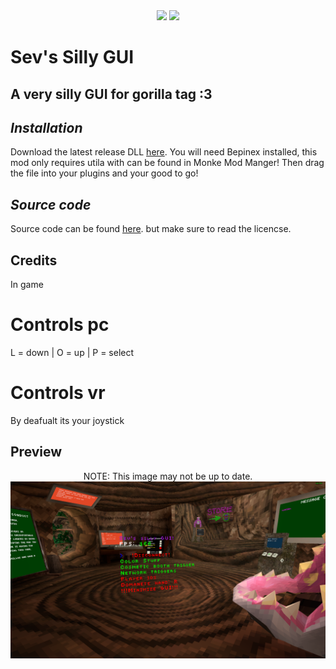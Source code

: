 <div align="center">
 <a href="https://github.com/sevisadev/Sevs-silly-gui/releases/latest">
 <img src="https://img.shields.io/github/downloads/sevisadev/Sevs-silly-gui/total?label=Downloads&style=flat-square"<img></a>
 <a href="https://discord.gg/Fjwnh4ygPZ">
 <img src="https://img.shields.io/discord/1074928203820441610?label=Discord&style=flat-square"</img></a>
</div>

# Sev's Silly GUI
## A very silly GUI for gorilla tag :3
## <i>Installation</i>
Download the latest release DLL [here](https://github.com/sevisadev/Sevs-silly-gui/releases/latest). You will need Bepinex installed, this mod only requires utila with can be found in Monke Mod Manger! Then drag the file into your plugins and your good to go!
## <i>Source code</i>
Source code can be found [here](https://drive.google.com/drive/folders/1HLVAnAU6Y2CUfOYb2N0JpaQ_mb94eAfl?usp=sharing). but make sure to read the licencse.
## Credits
In game
# Controls pc
L = down | O = up | P = select
# Controls vr
By deafualt its your joystick
## Preview
<div align="center">
NOTE: This image may not be up to date.
<img src="https://github.com/sevisadev/Sevs-silly-gui/blob/main/Sevs%20silly%20GUI%20image.png?raw=true" title = "NOTE: Image may not be up to date." alt = "IMAGE MAYBE NOT BE UP TO DATE" style="display: block;  margin-left: auto; margin-right: auto; width=10%;">
</div>
